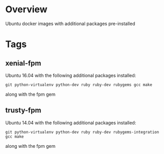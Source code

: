 # Overview

Ubuntu docker images with additional packages pre-installed

# Tags

## xenial-fpm

Ubuntu 16.04 with the following additional packages installed:
```
git python-virtualenv python-dev ruby ruby-dev rubygems gcc make
```
along with the fpm gem

## trusty-fpm

Ubuntu 14.04 with the following additional packages installed:
```
git python-virtualenv python-dev ruby ruby-dev rubygems-integration gcc make
```
along with the fpm gem
